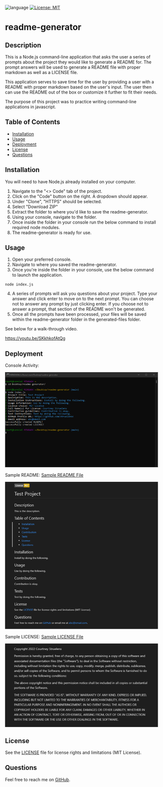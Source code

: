 ![language](https://img.shields.io/github/languages/top/struelensc/readme-generator?style=flat-square)
[![License: MIT](https://img.shields.io/badge/License-MIT-yellow.svg?style=flat-square&logo=appveyor)](https://opensource.org/licenses/MIT)

# readme-generator

## Description

This is a Node.js command-line application that asks the user a series of prompts about the project they would like to generate a README for. The prompt answers will be used to generate a README file with proper markdown as well as a LICENSE file.

This application serves to save time for the user by providing a user with a README with proper markdown based on the user's input. The user then can use the README out of the box or customize it further to fit their needs.

The purpose of this project was to practice writing command-line applications in javascript.

## Table of Contents

- [Installation](#installation)
- [Usage](#usage)
- [Deployment](#deployment)
- [License](#license)
- [Questions](#questions)

## Installation

You will need to have Node.js already installed on your computer.

1. Navigate to the "<> Code" tab of the project.
1. Click on the "Code" button on the right. A dropdown should appear.
1. Under "Clone", "HTTPS" should be selected.
1. Select "Download ZIP"
1. Extract the folder to where you'd like to save the readme-generator.
1. Using your console, navigate to the folder.
1. Once inside the folder in your console run the below command to install required node modules.
1. The readme-generator is ready for use.

## Usage

1. Open your preferred console.
1. Navigate to where you saved the readme-generator.
1. Once you're inside the folder in your console, use the below command to launch the application.

```
node index.js
```

4. A series of prompts will ask you questions about your project. Type your answer and click enter to move on to the next prompt. You can choose not to answer any prompt by just clicking enter. If you choose not to answer a prompt, that section of the README won't be generated.
1. Once all the prompts have been processed, your files will be saved within the readme-generator folder in the generated-files folder.

See below for a walk-through video.

https://youtu.be/SKkhkofAtQg

## Deployment

Console Activity:

![console](./assets/readme-generator-console.png)

Sample README: [Sample README File](./assets/Sample-README.md)

![sample readme](./assets/readme-generator-sample-readme.png)

Sample LICENSE: [Sample LICENSE File](./assets/Sample-LICENSE.md)

![sample license](./assets/readme-generator-sameple-license.png)

## License

See the [LICENSE](LICENSE.md) file for license rights and limitations (MIT License).

## Questions

Feel free to reach me on [GitHub](https://github.com/struelensc).
